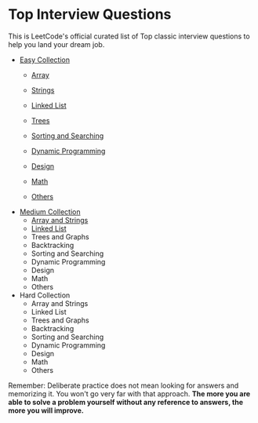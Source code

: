 # Top Interview Questions

This is LeetCode's official curated list of Top classic interview questions to help you land your dream job.

* [Easy Collection](https://github.com/liying8040/leetcode/tree/master/Easy%20Collection)
  * [Array](https://github.com/liying8040/leetcode/blob/master/Easy%20Collection/array.md)

  * [Strings](https://github.com/liying8040/leetcode/blob/master/Easy%20Collection/strings.md)

  * [Linked List](https://github.com/liying8040/leetcode/blob/master/Easy%20Collection/linked%20list.md)

  * [Trees](https://github.com/liying8040/leetcode/blob/master/Easy%20Collection/trees.md)

  * [Sorting and Searching](https://github.com/liying8040/leetcode/blob/master/Easy%20Collection/sorting%20and%20searching.md)

  * [Dynamic Programming](https://github.com/liying8040/leetcode/blob/master/Easy%20Collection/dynamic%20programming.md)

  * [Design](https://github.com/liying8040/leetcode/blob/master/Easy%20Collection/design.md)

  * [Math](https://github.com/liying8040/leetcode/blob/master/Easy%20Collection/math.md)

  * [Others](https://github.com/liying8040/leetcode/blob/master/Easy%20Collection/others.md)
* [Medium Collection](https://github.com/liying8040/leetcode/tree/master/Medium%20Collection)
  * [Array and Strings](https://github.com/liying8040/leetcode/blob/master/Medium%20Collection/array%20and%20strings.md)
  * [Linked List](https://github.com/liying8040/leetcode/blob/master/Medium%20Collection/linked%20list.md)
  * Trees and Graphs
  * Backtracking
  * Sorting and Searching
  * Dynamic Programming
  * Design
  * Math
  * Others
* Hard Collection
  * Array and Strings
  * Linked List
  * Trees and Graphs
  * Backtracking
  * Sorting and Searching
  * Dynamic Programming
  * Design
  * Math
  * Others

Remember: Deliberate practice does not mean looking for answers and memorizing it. You won't go very far with that approach. **The more you are able to solve a problem yourself without any reference to answers, the more you will improve.**
